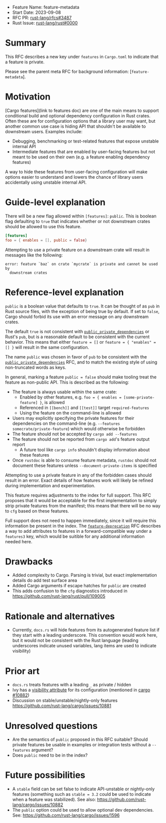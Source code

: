 - Feature Name: feature-metadata
- Start Date: 2023-09-08
- RFC PR: [rust-lang/rfcs#3487](https://github.com/rust-lang/rfcs/pull/3487)
- Rust Issue:
  [rust-lang/rust#0000](https://github.com/rust-lang/rust/issues/0000)

# Summary

[summary]: #summary

This RFC describes a new key under `features` in `Cargo.toml` to indicate that a
feature is private.

Please see the parent meta RFC for background information: [`feature-metadata`].

# Motivation

[motivation]: #motivation

[Cargo features](link to features doc) are one of the main means to support conditional build and optional dependency
configuration in Rust crates. Often these are for configuration options that a
library user may want, but another common use case is hiding API that shouldn't
be available to downstream users. Examples include:

- Debugging, benchmarking or test-related features that expose unstable internal
  API
- Intermediate features that are enabled by user-facing features but not meant
  to be used on their own (e.g. a feature enabling dependency features)

A way to hide these features from user-facing configuration will make options
easier to understand and lowers the chance of library users accidentally using
unstable internal API.

# Guide-level explanation

[guide-level-explanation]: #guide-level-explanation

There will be a new flag allowed within `[features]`: `public`. This is boolean
flag defaulting to `true` that indicates whether or not downstream crates should
be allowed to use this feature.

```toml
[features]
foo = { enables = [], public = false}
```

Attempting to use a private feature on a downstream crate will result in
messages like the following:

```
error: feature `baz` on crate `mycrate` is private and cannot be used by
  downstream crates
```

# Reference-level explanation

[reference-level-explanation]: #reference-level-explanation

`public` is a boolean value that defaults to `true`. It can be thought of as
`pub` in Rust source files, with the exception of being true by default. If set
to `false`, Cargo should forbid its use with an error message on any downstream
crates.

The default `true` is not consistent with [`public_private_dependencies`] or
Rust's `pub`, but is a reasonable default to be consistent with the current
behavior. This means that either `feature = []` or
`feature = { "enables" = [] }` will result in the same configuration.

The name `public` was chosen in favor of `pub` to be consistent with the
[`public_private_dependencies`] RFC, and to match the existing style of using
non-truncated words as keys.

In general, marking a feature `public = false` should make tooling treat the
feature as non-public API. This is described as the following:

- The feature is always usable within the same crate:
  - Enabled by other features, e.g.
    `foo = { enables = [some-private-feature] }`, is allowed
  - Referenced in `[[bench]]` and `[[test]]` target `required-features`
  - Using the feature on the command-line is allowed
- Users may explicitly specifying the private features for their dependencies
  on the command-line (e.g. `--features somecrate/private-feature`) which would
  otherwise be forbidden
- The feature should not be accepted by `cargo add --features`
- The feature should not be reported from `cargo add`'s feature output report
  - A future tool like `cargo info` shouldn't display information about these
    features
- Once `rustdoc` is able to consume feature metadata, `rustdoc` should not
  document these features unless `--document-private-items` is specified

Attempting to use a private feature in any of the forbidden cases should result
in an error. Exact details of how features work will likely be refined during
implementation and experimentation.

This feature requires adjustments to the index for full support. This RFC
proposes that it would be acceptable for the first implementation to simply
strip private features from the manifest; this means that there will be no way
to `cfg` based on these features.

Full support does not need to happen immediately, since it will require this
information be present in the index. The [`feature-deprecation`] RFC describes
a way to add attributes to features in a forward-compatible way under a
`features3` key, which would be suitible for any additional information needed
here.

# Drawbacks

[drawbacks]: #drawbacks

- Added complexity to Cargo. Parsing is trivial, but exact implementation
  details do add test surface area
- Added Cargo arguments if escape hatches for `public` are created
- This adds confusion to the `cfg` diagnostics introduced in
  <https://github.com/rust-lang/rust/pull/109005>

# Rationale and alternatives

[rationale-and-alternatives]: #rationale-and-alternatives

- Currently, `docs.rs` will hide features from its autogenerated feature list
  if they start with a leading underscore. This convention would work here, but
  it would not be consistent with the Rust language (leading underscores indicate
  unused variables, lang items are used to indicate visibility)

# Prior art

[prior-art]: #prior-art

- `docs.rs` treats features with a leading `_` as private / hidden
- Ivy has a [visibility attribute] for its configuration (mentioned in
  [cargo #10882])
- Discussion on stable/unstable/nightly-only features
  <https://github.com/rust-lang/cargo/issues/10881>

# Unresolved questions

[unresolved-questions]: #unresolved-questions

- Are the semantics of `public` proposed in this RFC suitable? Should private
  features be usable in examples or integration tests without a `--features`
  argument?
- Does `public` need to be in the index?

# Future possibilities

[future-possibilities]: #future-possibilities

- A `stable` field can be set false to indicate API-unstable or nightly-only
  features (something such as `stable = 3.2` could be used to indicate when a
  feature was stabilized). See also:
  <https://github.com/rust-lang/cargo/issues/10882>
- The `public` option could be used to allow optional dev dependencies. See:
  <https://github.com/rust-lang/cargo/issues/1596>

[cargo #12335]: https://github.com/rust-lang/cargo/issues/12235
[cargo #10882]: https://github.com/rust-lang/cargo/issues/10882
[`cargo-info`]: https://github.com/rust-lang/cargo/issues/948
[`deprecated`]: https://doc.rust-lang.org/reference/attributes/diagnostics.html#the-deprecated-attribute
[`deprecated-suggestions`]: https://github.com/rust-lang/rust/issues/94785
[discussion on since]: https://github.com/rust-lang/rfcs/pull/3416#discussion_r1172895497
[`public_private_dependencies`]: https://rust-lang.github.io/rfcs/1977-public-private-dependencies.html
[`rustdoc-cargo-configuration`]: https://github.com/rust-lang/rfcs/pull/3421
[`tokio`]: https://docs.rs/crate/tokio/latest/features
[visibility attribute]: https://ant.apache.org/ivy/history/latest-milestone/ivyfile/conf.html
[`feature-deprecation`]: https://github.com/rust-lang/rfcs/pull/3486